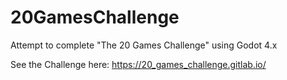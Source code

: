 # 20GamesChallenge
Attempt to complete "The 20 Games Challenge" using Godot 4.x

See the Challenge here: https://20_games_challenge.gitlab.io/
